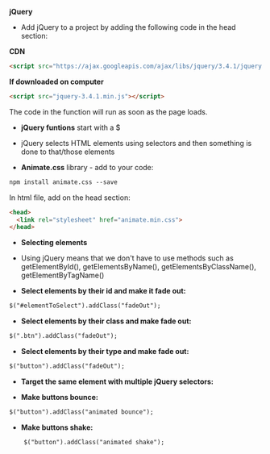 **jQuery**

* Add jQuery to a project by adding the following code in the head section:

**CDN**
```html
<script src="https://ajax.googleapis.com/ajax/libs/jquery/3.4.1/jquery.min.js"></script>
```

**If downloaded on computer**

```html
<script src="jquery-3.4.1.min.js"></script>
```

<script>
$(document).ready(function() {
});
</script>

The code in the function will run as soon as the page loads.

* **jQuery funtions** start with a $
* jQuery selects HTML elements using selectors and then something is done to that/those elements 


* **Animate.css** library - add to your code:
```html
npm install animate.css --save
```

In html file, add on the head section:
```html
<head>
  <link rel="stylesheet" href="animate.min.css">
</head>
```

* **Selecting elements**
* Using jQuery means that we don't have to use methods such as getElementById(),
getElementsByName(), getElementsByClassName(), getElementByTagName()


* **Select elements by their id and make it fade out:**

```html
$("#elementToSelect").addClass("fadeOut");
```

* **Select elements by their class and make fade out:**

```html
$(".btn").addClass("fadeOut");
```

* **Select elements by their type and make fade out:**

```html
$("button").addClass("fadeOut");
```

* **Target the same element with multiple jQuery selectors:**


* **Make buttons bounce:**

```html
$("button").addClass("animated bounce");
```

* **Make buttons shake:**

```html
    $("button").addClass("animated shake");
```

